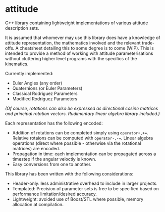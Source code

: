 # attitude

C++ library containing lightweight implementations of various attitude description sets.

It is assumed that whomever may use this library does have a knowledge of attitude representation, the mathematics involved and the relevant trade-offs. A cheatsheet detailing this to some degree is to come (WIP). This is intended to provide a method of working with attitude parameterisations without cluttering higher level programs with the specifics of the kinematics.

Currently implemented:  
 - Euler Angles (any order)  
 - Quaternions (or Euler Parameters)  
 - Classical Rodriguez Parameters
 - Modified Rodriguez Parameters

_(Of course, rotations can also be expressed as directional cosine matrices and principal rotation vectors. Rudimentary linear algebra library included.)_

Each representation has the following encoded:
 - Addition of rotations can be completed simply using `operator+,+=`. Relative rotaions can be computed with `operator-,-=`. Linear algebra operations (direct where possible - otherwise via the rotational matrices) are encoded.
 - Propagation in time: each implementation can be propagated across a timestep if the angular veloctiy is known.  
 - Easy conversions from one to another.

This library has been written with the following considerations:
 - Header-only: less administrative overhead to include in larger projects. 
 - Templated: Precision of parameter sets is free to be specified based on performance limitation/desired accuracy.  
 - Lightweight: avoided use of Boost/STL where possible, memory allocation at compilation.
